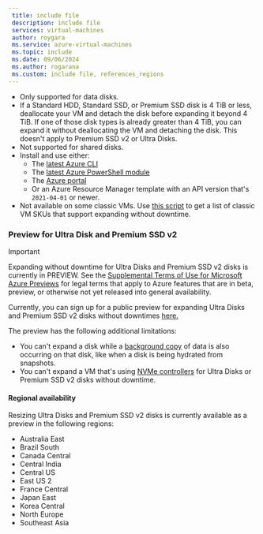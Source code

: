 ```yaml
---
 title: include file
 description: include file
 services: virtual-machines
 author: roygara
 ms.service: azure-virtual-machines
 ms.topic: include
 ms.date: 09/06/2024
 ms.author: rogarana
 ms.custom: include file, references_regions
---    
```

- Only supported for data disks.
- If a Standard HDD, Standard SSD, or Premium SSD disk is 4 TiB or less, deallocate your VM and detach the disk before expanding it beyond 4 TiB. If one of those disk types is already greater than 4 TiB, you can expand it without deallocating the VM and detaching the disk. This doesn't apply to Premium SSD v2 or Ultra Disks.
- Not supported for shared disks.
- Install and use either:
    - The [latest Azure CLI](/cli/azure/install-azure-cli)
    - The [latest Azure PowerShell module](/powershell/azure/install-azure-powershell)
    - The [Azure portal](https://portal.azure.com/)
    - Or an Azure Resource Manager template with an API version that's `2021-04-01` or newer.
- Not available on some classic VMs. Use [this script](#expanding-without-downtime-classic-vm-sku-support) to get a list of classic VM SKUs that support expanding without downtime.

### Preview for Ultra Disk and Premium SSD v2

 > [!IMPORTANT]
> Expanding without downtime for Ultra Disks and Premium SSD v2 disks is currently in PREVIEW.
> See the [Supplemental Terms of Use for Microsoft Azure Previews](
https://azure.microsoft.com/support/legal/preview-supplemental-terms/)
for legal terms that apply to Azure features that are in beta, preview, or otherwise not yet released into general availability.

Currently, you can sign up for a public preview for expanding Ultra Disks and Premium SSD v2 disks without downtimes [here.](https://aka.ms/DDLiveResizeCustomerSurvey)

The preview has the following additional limitations:
- You can't expand a disk while a [background copy](../scripts/create-managed-disk-from-snapshot.md#performance-impact---background-copy-process) of data is also occurring on that disk, like when a disk is being hydrated from snapshots.
- You can't expand a VM that's using [NVMe controllers](../nvme-overview.md) for Ultra Disks or Premium SSD v2 disks without downtime.

#### Regional availability

Resizing Ultra Disks and Premium SSD v2 disks is currently available as a preview in the following regions:

- Australia East
- Brazil South
- Canada Central
- Central India
- Central US
- East US 2
- France Central
- Japan East
- Korea Central
- North Europe
- Southeast Asia
